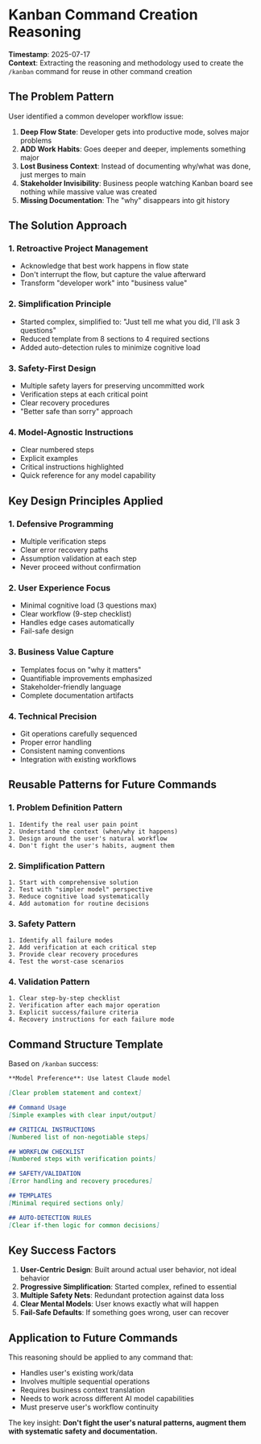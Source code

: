 # Kanban Command Creation Reasoning

**Timestamp**: 2025-07-17  
**Context**: Extracting the reasoning and methodology used to create the `/kanban` command for reuse in other command creation

## The Problem Pattern

User identified a common developer workflow issue:
1. **Deep Flow State**: Developer gets into productive mode, solves major problems
2. **ADD Work Habits**: Goes deeper and deeper, implements something major
3. **Lost Business Context**: Instead of documenting why/what was done, just merges to main
4. **Stakeholder Invisibility**: Business people watching Kanban board see nothing while massive value was created
5. **Missing Documentation**: The "why" disappears into git history

## The Solution Approach

### 1. **Retroactive Project Management**
- Acknowledge that best work happens in flow state
- Don't interrupt the flow, but capture the value afterward
- Transform "developer work" into "business value"

### 2. **Simplification Principle**
- Started complex, simplified to: "Just tell me what you did, I'll ask 3 questions"
- Reduced template from 8 sections to 4 required sections
- Added auto-detection rules to minimize cognitive load

### 3. **Safety-First Design**
- Multiple safety layers for preserving uncommitted work
- Verification steps at each critical point
- Clear recovery procedures
- "Better safe than sorry" approach

### 4. **Model-Agnostic Instructions**
- Clear numbered steps
- Explicit examples
- Critical instructions highlighted
- Quick reference for any model capability

## Key Design Principles Applied

### 1. **Defensive Programming**
- Multiple verification steps
- Clear error recovery paths
- Assumption validation at each step
- Never proceed without confirmation

### 2. **User Experience Focus**
- Minimal cognitive load (3 questions max)
- Clear workflow (9-step checklist)
- Handles edge cases automatically
- Fail-safe design

### 3. **Business Value Capture**
- Templates focus on "why it matters"
- Quantifiable improvements emphasized
- Stakeholder-friendly language
- Complete documentation artifacts

### 4. **Technical Precision**
- Git operations carefully sequenced
- Proper error handling
- Consistent naming conventions
- Integration with existing workflows

## Reusable Patterns for Future Commands

### 1. **Problem Definition Pattern**
```
1. Identify the real user pain point
2. Understand the context (when/why it happens)
3. Design around the user's natural workflow
4. Don't fight the user's habits, augment them
```

### 2. **Simplification Pattern**
```
1. Start with comprehensive solution
2. Test with "simpler model" perspective
3. Reduce cognitive load systematically
4. Add automation for routine decisions
```

### 3. **Safety Pattern**
```
1. Identify all failure modes
2. Add verification at each critical step
3. Provide clear recovery procedures
4. Test the worst-case scenarios
```

### 4. **Validation Pattern**
```
1. Clear step-by-step checklist
2. Verification after each major operation
3. Explicit success/failure criteria
4. Recovery instructions for each failure mode
```

## Command Structure Template

Based on `/kanban` success:

```markdown
**Model Preference**: Use latest Claude model

[Clear problem statement and context]

## Command Usage
[Simple examples with clear input/output]

## CRITICAL INSTRUCTIONS
[Numbered list of non-negotiable steps]

## WORKFLOW CHECKLIST
[Numbered steps with verification points]

## SAFETY/VALIDATION
[Error handling and recovery procedures]

## TEMPLATES
[Minimal required sections only]

## AUTO-DETECTION RULES
[Clear if-then logic for common decisions]
```

## Key Success Factors

1. **User-Centric Design**: Built around actual user behavior, not ideal behavior
2. **Progressive Simplification**: Started complex, refined to essential
3. **Multiple Safety Nets**: Redundant protection against data loss
4. **Clear Mental Models**: User knows exactly what will happen
5. **Fail-Safe Defaults**: If something goes wrong, user can recover

## Application to Future Commands

This reasoning should be applied to any command that:
- Handles user's existing work/data
- Involves multiple sequential operations
- Requires business context translation
- Needs to work across different AI model capabilities
- Must preserve user's workflow continuity

The key insight: **Don't fight the user's natural patterns, augment them with systematic safety and documentation.**